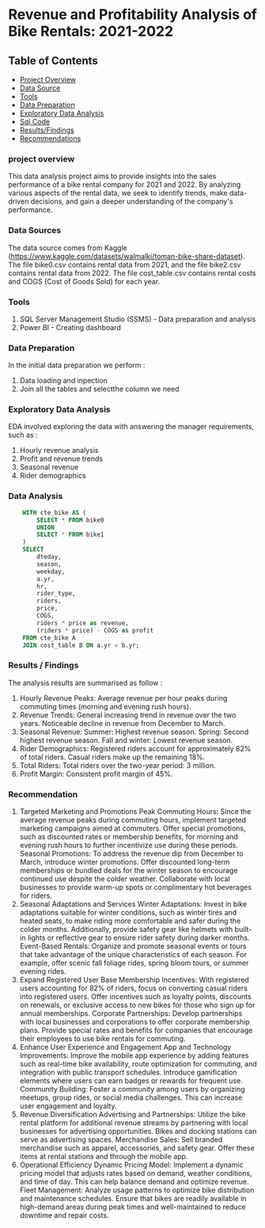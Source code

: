 # Revenue and Profitability Analysis of Bike Rentals: 2021-2022

## Table of Contents
- [Project Overview](#project-overview)
- [Data Source](#data-source)
- [Tools](#tools)
- [Data Preparation](#data-preparation)
- [Exploratory Data Analysis](#exploratory-data-analysis)
- [Sql Code](#Sql-Code)
- [Results/Findings](#resultsfindings)
- [Recommendations](#recommendations)
  
### project overview
This data analysis project aims to provide insights into the sales performance of a bike rental company for 2021 and 2022. By analyzing various aspects of the rental data, we seek to identify trends, make data-driven decisions, and gain a deeper understanding of the company's performance. 

### Data Sources 
The data source comes from Kaggle (https://www.kaggle.com/datasets/walmalki/toman-bike-share-dataset). The file bike0.csv contains rental data from 2021, and the file bike2.csv contains rental data from 2022. The file cost_table.csv contains rental costs and COGS (Cost of Goods Sold) for each year.

### Tools
1. SQL Server Management Studio (SSMS) - Data preparation and analysis
2. Power BI - Creating dashboard

### Data Preparation
In the initial data preparation we perform :
1. Data loading and inpection
2. Join all the tables and selectthe column we need

### Exploratory Data Analysis
EDA involved exploring the data with answering the manager requirements, such as :
1. Hourly revenue analysis
2. Profit and revenue trends
3. Seasonal revenue
4. Rider demographics

### Data Analysis
```sql
    WITH cte_bike AS (
        SELECT * FROM bike0
        UNION
        SELECT * FROM bike1
    )
    SELECT 
        dteday,
        season,
        weekday,
        a.yr,
        hr,
        rider_type,
        riders,
        price,
        COGS,
        riders * price as revenue,
        (riders * price) - COGS as profit
    FROM cte_bike A
    JOIN cost_table B ON a.yr = b.yr;
```

### Results / Findings
The analysis results are summarised as follow :
1. Hourly Revenue Peaks:
Average revenue per hour peaks during commuting times (morning and evening rush hours).
2. Revenue Trends:
General increasing trend in revenue over the two years.
Noticeable decline in revenue from December to March.
3. Seasonal Revenue:
Summer: Highest revenue season.
Spring: Second highest revenue season.
Fall and winter: Lowest revenue season.
4. Rider Demographics:
Registered riders account for approximately 82% of total riders.
Casual riders make up the remaining 18%.
5. Total Riders:
Total riders over the two-year period: 3 million.
6. Profit Margin:
Consistent profit margin of 45%.

### Recommendation
1. Targeted Marketing and Promotions
Peak Commuting Hours: Since the average revenue peaks during commuting hours, implement targeted marketing campaigns aimed at commuters. Offer special promotions, such as discounted rates or membership benefits, for morning and evening rush hours to further incentivize use during these periods.
Seasonal Promotions: To address the revenue dip from December to March, introduce winter promotions. Offer discounted long-term memberships or bundled deals for the winter season to encourage continued use despite the colder weather. Collaborate with local businesses to provide warm-up spots or complimentary hot beverages for riders.
2. Seasonal Adaptations and Services
Winter Adaptations: Invest in bike adaptations suitable for winter conditions, such as winter tires and heated seats, to make riding more comfortable and safer during the colder months. Additionally, provide safety gear like helmets with built-in lights or reflective gear to ensure rider safety during darker months.
Event-Based Rentals: Organize and promote seasonal events or tours that take advantage of the unique characteristics of each season. For example, offer scenic fall foliage rides, spring bloom tours, or summer evening rides.
3. Expand Registered User Base
Membership Incentives: With registered users accounting for 82% of riders, focus on converting casual riders into registered users. Offer incentives such as loyalty points, discounts on renewals, or exclusive access to new bikes for those who sign up for annual memberships.
Corporate Partnerships: Develop partnerships with local businesses and corporations to offer corporate membership plans. Provide special rates and benefits for companies that encourage their employees to use bike rentals for commuting.
4. Enhance User Experience and Engagement
App and Technology Improvements: Improve the mobile app experience by adding features such as real-time bike availability, route optimization for commuting, and integration with public transport schedules. Introduce gamification elements where users can earn badges or rewards for frequent use.
Community Building: Foster a community among users by organizing meetups, group rides, or social media challenges. This can increase user engagement and loyalty.
5. Revenue Diversification
Advertising and Partnerships: Utilize the bike rental platform for additional revenue streams by partnering with local businesses for advertising opportunities. Bikes and docking stations can serve as advertising spaces.
Merchandise Sales: Sell branded merchandise such as apparel, accessories, and safety gear. Offer these items at rental stations and through the mobile app.
6. Operational Efficiency
Dynamic Pricing Model: Implement a dynamic pricing model that adjusts rates based on demand, weather conditions, and time of day. This can help balance demand and optimize revenue.
Fleet Management: Analyze usage patterns to optimize bike distribution and maintenance schedules. Ensure that bikes are readily available in high-demand areas during peak times and well-maintained to reduce downtime and repair costs.
